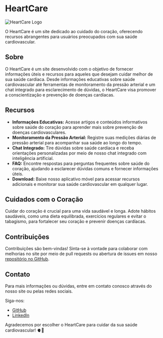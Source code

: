 # HeartCare

![HeartCare Logo](https://raw.githubusercontent.com/DSantosxTech/HeartCare-web/main/src/dist/img/logo.png)

O HeartCare é um site dedicado ao cuidado do coração, oferecendo recursos abrangentes para usuários preocupados com sua saúde cardiovascular.

## Sobre

O HeartCare é um site desenvolvido com o objetivo de fornecer informações úteis e recursos para aqueles que desejam cuidar melhor de sua saúde cardíaca. Desde informações educativas sobre saúde cardiovascular até ferramentas de monitoramento da pressão arterial e um chat integrado para esclarecimento de dúvidas, o HeartCare visa promover a conscientização e prevenção de doenças cardíacas.

## Recursos

- **Informações Educativas:** Acesse artigos e conteúdos informativos sobre saúde do coração para aprender mais sobre prevenção de doenças cardiovasculares.
- **Monitoramento da Pressão Arterial:** Registre suas medições diárias de pressão arterial para acompanhar sua saúde ao longo do tempo.
- **Chat Integrado:** Tire dúvidas sobre saúde cardíaca e receba orientações personalizadas por meio de nosso chat integrado com inteligência artificial.
- **FAQ:** Encontre respostas para perguntas frequentes sobre saúde do coração, ajudando a esclarecer dúvidas comuns e fornecer informações úteis.
- **Download:** Baixe nosso aplicativo móvel para acessar recursos adicionais e monitorar sua saúde cardiovascular em qualquer lugar.

## Cuidados com o Coração

Cuidar do coração é crucial para uma vida saudável e longa. Adote hábitos saudáveis, como uma dieta equilibrada, exercícios regulares e evitar o tabagismo, para fortalecer seu coração e prevenir doenças cardíacas.

## Contribuições

Contribuições são bem-vindas! Sinta-se à vontade para colaborar com melhorias no site por meio de pull requests ou abertura de issues em nosso [repositório no GitHub](https://github.com/DSantosxTech/HeartCare).

## Contato

Para mais informações ou dúvidas, entre em contato conosco através do nosso site ou pelas redes sociais.

Siga-nos:
- [GitHub](https://github.com/DSantosxTech)
- [LinkedIn](https://www.linkedin.com/in/juliano-santos-590345257)

Agradecemos por escolher o HeartCare para cuidar da sua saúde cardiovascular! 🫀💙
